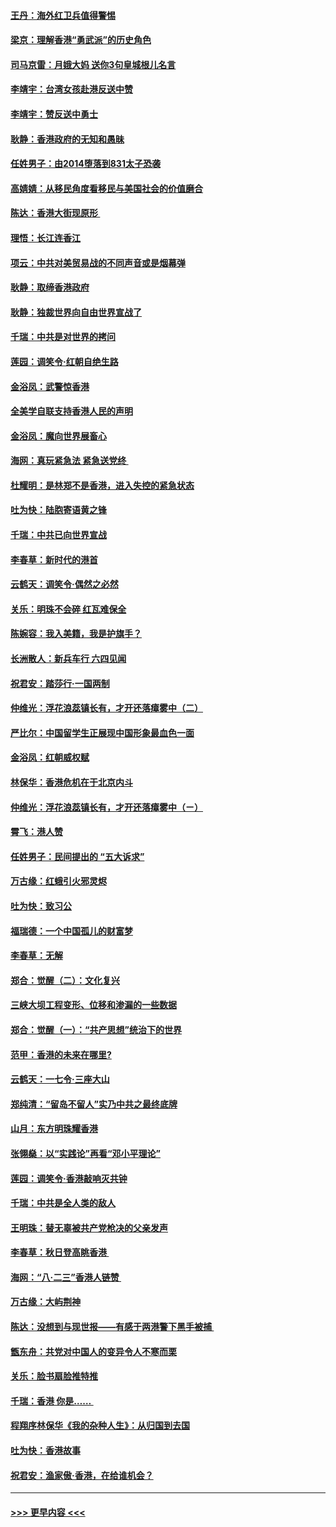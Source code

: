 #### [王丹：海外红卫兵值得警惕](../pages/nsc993/n11498138.md?t=09041355) 
#### [梁京：理解香港“勇武派”的历史角色](../pages/nsc993/n11498006.md?t=09041355) 
#### [司马京雷：月娥大妈  送你3句皇城根儿名言](../pages/nsc993/n11497885.md?t=09041355) 
#### [李靖宇：台湾女孩赴港反送中赞](../pages/nsc993/n11497721.md?t=09041355) 
#### [李靖宇：赞反送中勇士](../pages/nsc993/n11497452.md?t=09041355) 
#### [耿静：香港政府的无知和愚昧](../pages/nsc993/n11494238.md?t=09041355) 
#### [任姓男子：由2014堕落到831太子恐袭](../pages/nsc993/n11496683.md?t=09041355) 
#### [高婧婧：从移民角度看移民与美国社会的价值磨合](../pages/nsc993/n11495757.md?t=09041355) 
#### [陈达：香港大街现原形 ](../pages/nsc993/n11495441.md?t=09041355) 
#### [理悟：长江连香江](../pages/nsc993/n11495377.md?t=09041355) 
#### [项云：中共对美贸易战的不同声音或是烟幕弹](../pages/nsc993/n11494929.md?t=09041355) 
#### [耿静：取缔香港政府](../pages/nsc993/n11494218.md?t=09041355) 
#### [耿静：独裁世界向自由世界宣战了](../pages/nsc993/n11494190.md?t=09041355) 
#### [千瑞：中共是对世界的拷问](../pages/nsc993/n11493021.md?t=09041355) 
#### [莲园：调笑令‧红朝自绝生路](../pages/nsc993/n11493011.md?t=09041355) 
#### [金浴凤：武警惊香港](../pages/nsc993/n11492994.md?t=09041355) 
#### [全美学自联支持香港人民的声明](../pages/nsc993/n11492630.md?t=09041355) 
#### [金浴凤：魔向世界展畜心](../pages/nsc993/n11492599.md?t=09041355) 
#### [海网：真玩紧急法 紧急送党终 ](../pages/nsc993/n11492535.md?t=09041355) 
#### [杜耀明：是林郑不是香港，进入失控的紧急状态](../pages/nsc993/n11491420.md?t=09041355) 
#### [吐为快：陆胞寄语黄之锋](../pages/nsc993/n11491117.md?t=09041355) 
#### [千瑞：中共已向世界宣战](../pages/nsc993/n11490123.md?t=09041355) 
#### [李春草：新时代的港首](../pages/nsc993/n11489864.md?t=09041355) 
#### [云鹤天：调笑令·偶然之必然](../pages/nsc993/n11489701.md?t=09041355) 
#### [关乐：明珠不会碎 红瓦难保全](../pages/nsc993/n11489647.md?t=09041355) 
#### [陈婉容：我入美籍，我是护旗手？](../pages/nsc993/n11487908.md?t=09041355) 
#### [长洲散人：新兵车行 六四见闻](../pages/nsc993/n11487729.md?t=09041355) 
#### [祝君安：踏莎行‧一国两制](../pages/nsc993/n11487699.md?t=09041355) 
#### [仲维光：浮花浪蕊镇长有，才开还落瘴雾中（二）](../pages/nsc993/n11483286.md?t=09041355) 
#### [严比尔：中国留学生正展现中国形象最血色一面](../pages/nsc993/n11485145.md?t=09041355) 
#### [金浴凤：红朝威权赋](../pages/nsc993/n11485191.md?t=09041355) 
#### [林保华：香港危机在于北京内斗](../pages/nsc993/n11484593.md?t=09041355) 
#### [仲维光：浮花浪蕊镇长有，才开还落瘴雾中（ㄧ）](../pages/nsc993/n11483259.md?t=09041355) 
#### [霄飞：港人赞](../pages/nsc993/n11482957.md?t=09041355) 
#### [任姓男子：民间提出的 “五大诉求”](../pages/nsc993/n11482897.md?t=09041355) 
#### [万古缘：红蛾引火邪灵烬](../pages/nsc993/n11482886.md?t=09041355) 
#### [吐为快：致习公](../pages/nsc993/n11482867.md?t=09041355) 
#### [福瑞德：一个中国孤儿的财富梦](../pages/nsc993/n11482817.md?t=09041355) 
#### [李春草：无解](../pages/nsc993/n11482791.md?t=09041355) 
#### [郑合：觉醒（二）：文化复兴](../pages/nsc993/n11478025.md?t=09041355) 
#### [三峡大坝工程变形、位移和渗漏的一些数据](../pages/nsc993/n11478232.md?t=09041355) 
#### [郑合：觉醒（一）：“共产思想”统治下的世界](../pages/nsc993/n11477663.md?t=09041355) 
#### [范甲：香港的未来在哪里?](../pages/nsc993/n11477249.md?t=09041355) 
#### [云鹤天：一七令·三座大山](../pages/nsc993/n11477192.md?t=09041355) 
#### [郑纯清：“留岛不留人”实乃中共之最终底牌](../pages/nsc993/n11476160.md?t=09041355) 
#### [山月：东方明珠耀香港](../pages/nsc993/n11476077.md?t=09041355) 
#### [张翎燊：以“实践论”再看“邓小平理论”](../pages/nsc993/n11475733.md?t=09041355) 
#### [莲园：调笑令‧香港敲响灭共钟](../pages/nsc993/n11475723.md?t=09041355) 
#### [千瑞：中共是全人类的敌人](../pages/nsc993/n11475329.md?t=09041355) 
#### [王明珠：替无辜被共产党枪决的父亲发声](../pages/nsc993/n11474570.md?t=09041355) 
#### [李春草：秋日登高眺香港 ](../pages/nsc993/n11474491.md?t=09041355) 
#### [海网：“八·二三”香港人链赞 ](../pages/nsc993/n11474538.md?t=09041355) 
#### [万古缘：大屿荆神](../pages/nsc993/n11474401.md?t=09041355) 
#### [陈达：没想到与现世报——有感于两港警下黑手被捕 ](../pages/nsc993/n11472557.md?t=09041355) 
#### [甑东舟：共党对中国人的变异令人不寒而栗](../pages/nsc993/n11472496.md?t=09041355) 
#### [关乐：脸书扇脸推特推](../pages/nsc993/n11472488.md?t=09041355) 
#### [千瑞：香港  你是…… ](../pages/nsc993/n11472459.md?t=09041355) 
#### [程翔序林保华《我的杂种人生》：从归国到去国](../pages/nsc993/n11472369.md?t=09041355) 
#### [吐为快：香港故事](../pages/nsc993/n11471931.md?t=09041355) 
#### [祝君安：渔家傲‧香港，在给谁机会？](../pages/nsc993/n11469718.md?t=09041355) 

----
#### [ >>> 更早内容 <<< ](../indexes/nsc993-earlier.md)
